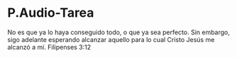 # P.Audio-Tarea
No es que ya lo haya conseguido todo, o que ya sea perfecto. Sin embargo, sigo adelante esperando alcanzar aquello para lo cual Cristo Jesús me alcanzó a mí. Filipenses 3:12
